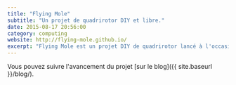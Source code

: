 ```yaml
---
title: "Flying Mole"
subtitle: "Un projet de quadrirotor DIY et libre."
date: 2015-08-17 20:56:00
category: computing
website: http://flying-mole.github.io/
excerpt: "Flying Mole est un projet DIY de quadrirotor lancé à l'occasion d'un TIPE."
---
```


Vous pouvez suivre l'avancement du projet [sur le blog]({{ site.baseurl }}/blog/).